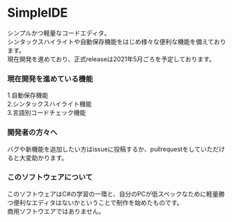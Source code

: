 # SimpleIDE
シンプルかつ軽量なコードエディタ。  
シンタックスハイライトや自動保存機能をはじめ様々な便利な機能を備えております。  
現在開発を進めており、正式releaseは2021年5月ごろを予定しております。  

### 現在開発を進めている機能
1.自動保存機能  
2.シンタックスハイライト機能  
3.言語別コードチェック機能  

### 開発者の方々へ
バグや新機能を追加したい方はissueに投稿するか、pullrequestをしていただけると大変助かります。  

### このソフトウェアについて
このソフトウェアはC#の学習の一環と、自分のPCが低スペックなために軽量勝つ便利なエディタはないかということで制作を始めたものです。  
商用ソフトウエアではありません。